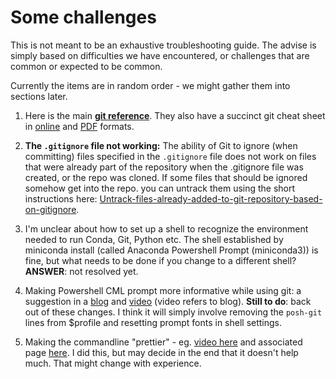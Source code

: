 # Some challenges

This is not meant to be an exhaustive troubleshooting guide. The advise is simply based on difficulties we have encountered, or challenges that are common or expected to be common.

Currently the items are in random order - we might gather them into sections later.

1. Here is the main **[git reference](https://git-scm.com/docs)**. They also have a succinct git cheat sheet in [online](https://training.github.com/downloads/github-git-cheat-sheet/) and [PDF](https://training.github.com/downloads/github-git-cheat-sheet.pdf) formats.

2. **The `.gitignore` file not working:** The ability of Git to ignore (when committing) files specified in the `.gitignore` file does not work on files that were already part of the repository when the .gitignore file was created, or the repo was cloned. If some files that should be ignored somehow get into the repo. you can untrack them using the short instructions here: [Untrack-files-already-added-to-git-repository-based-on-gitignore](http://www.codeblocq.com/2016/01/Untrack-files-already-added-to-git-repository-based-on-gitignore/).

3. I'm unclear about how to set up a shell to recognize the environment needed to run Conda, Git, Python etc. The shell established by miniconda install (called Anaconda Powershell Prompt (miniconda3)) is fine, but what needs to be done if you change to a different shell? **ANSWER**: not resolved yet.

4. Making Powershell CML prompt more informative while using git: a suggestion in a [blog](https://www.hanselman.com/blog/HowToMakeAPrettyPromptInWindowsTerminalWithPowerlineNerdFontsCascadiaCodeWSLAndOhmyposh.aspx) and [video](https://www.youtube.com/watch?v=lu__oGZVT98) (video refers to blog). **Still to do**: back out of these changes. I think it will simply involve removing the `posh-git` lines from $profile and resetting prompt fonts in shell settings.

5. Making the commandline "prettier" - eg. [video here](https://www.youtube.com/watch?v=lu__oGZVT98) and associated page [here](https://www.hanselman.com/blog/HowToMakeAPrettyPromptInWindowsTerminalWithPowerlineNerdFontsCascadiaCodeWSLAndOhmyposh.aspx). I did this, but may decide in the end that it doesn't help much. That might change with experience. 
